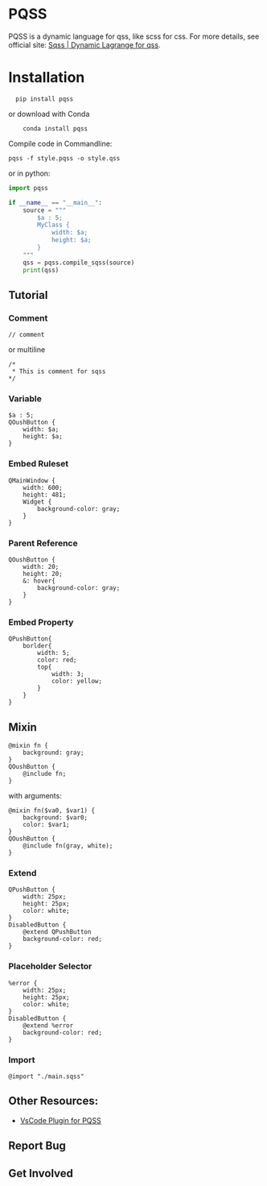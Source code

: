 # PQSS
PQSS is a dynamic language for qss, like scss for css.
For more details, see official site: [Sqss | Dynamic Lagrange for qss](lyt0628.icu/docs/sqss).

# Installation
```shell
  pip install pqss
```
or download with Conda
```shell
    conda install pqss
```
Compile code in Commandline:
```shell
pqss -f style.pqss -o style.qss
```
or in python:

```python
import pqss

if __name__ == "__main__":
    source = """
        $a : 5; 
        MyClass { 
            width: $a;
            height: $a;
        }
    """
    qss = pqss.compile_sqss(source)
    print(qss)
```

## Tutorial
### Comment
```sqss
// comment
```
or multiline 
```sqss
/*
 * This is comment for sqss
*/
```
### Variable
```sqss
$a : 5; 
QOushButton { 
    width: $a;
    height: $a; 
}
```
### Embed Ruleset
```sqss 
QMainWindow { 
    width: 600;
    height: 481; 
    Widget {
        background-color: gray;
    }
}
```
### Parent Reference

```sqss
QOushButton { 
    width: 20;
    height: 20;
    &: hover{
        background-color: gray;
    } 
}
```
### Embed Property
```sqss
QPushButton{
    borlder{
        width: 5;
        color: red;
        top{
            width: 3;
            color: yellow;
        }
    }
}
```
## Mixin
```sqss
@mixin fn {
    background: gray;
}
QOushButton { 
    @include fn;
}
```
with arguments:
```sqss
@mixin fn($va0, $var1) {
    background: $var0;
    color: $var1;
}
QOushButton { 
    @include fn(gray, white);
}
```

### Extend
```sqss
QPushButton { 
    width: 25px;
    height: 25px;
    color: white;
}
DisabledButton {
    @extend QPushButton
    background-color: red;
}
```

### Placeholder Selector
```sqss
%error { 
    width: 25px;
    height: 25px;
    color: white;
}
DisabledButton {
    @extend %error
    background-color: red;
}
```

### Import
```sqss
@import "./main.sqss"
```

## Other Resources:
- [VsCode Plugin for PQSS](#)

## Report Bug


## Get Involved

